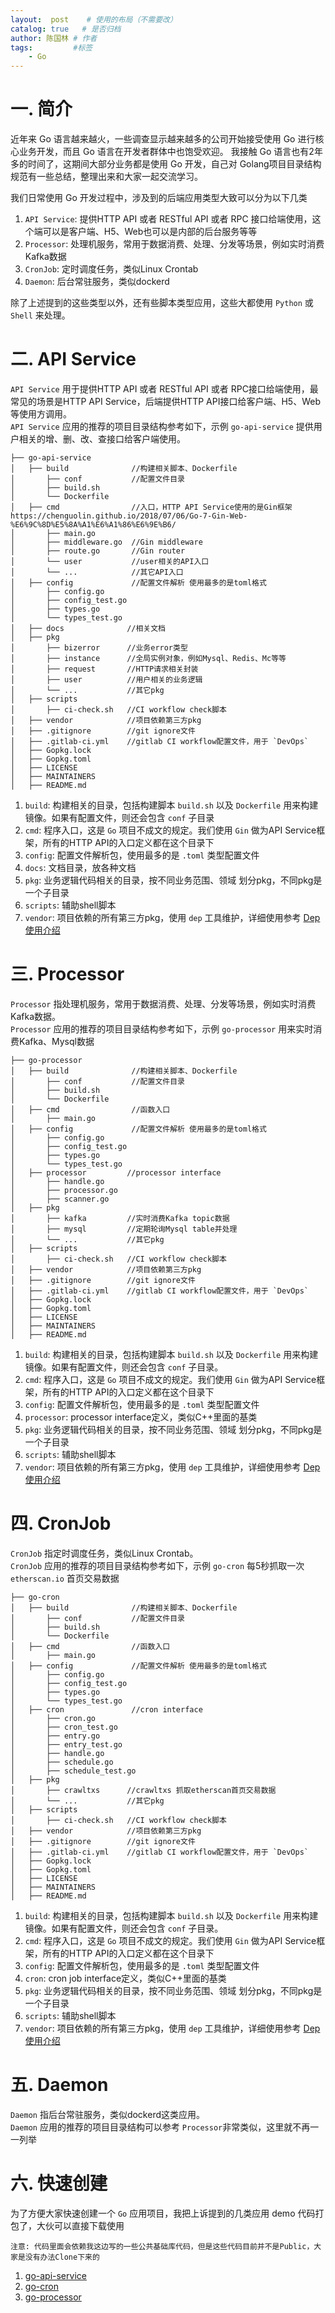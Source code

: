 ```yaml
---
layout:  post    # 使用的布局（不需要改）
catalog: true   # 是否归档
author: 陈国林 # 作者
tags:         #标签
    - Go
---
```


# 一. 简介
近年来 Go 语言越来越火，一些调查显示越来越多的公司开始接受使用 Go 进行核心业务开发，而且 Go 语言在开发者群体中也饱受欢迎。
我接触 Go 语言也有2年多的时间了，这期间大部分业务都是使用 Go 开发，自己对 Golang项目目录结构规范有一些总结，整理出来和大家一起交流学习。

我们日常使用 Go 开发过程中，涉及到的后端应用类型大致可以分为以下几类

1. `API Service`: 提供HTTP API 或者 RESTful API 或者 RPC 接口给端使用，这个端可以是客户端、H5、Web也可以是内部的后台服务等等
2. `Processor`: 处理机服务，常用于数据消费、处理、分发等场景，例如实时消费Kafka数据
3. `CronJob`: 定时调度任务，类似Linux Crontab
4. `Daemon`: 后台常驻服务，类似dockerd

除了上述提到的这些类型以外，还有些脚本类型应用，这些大都使用 `Python` 或 `Shell` 来处理。

# 二. API Service
`API Service` 用于提供HTTP API 或者 RESTful API 或者 RPC接口给端使用，最常见的场景是HTTP API Service，后端提供HTTP API接口给客户端、H5、Web等使用方调用。  
`API Service` 应用的推荐的项目目录结构参考如下，示例 `go-api-service` 提供用户相关的增、删、改、查接口给客户端使用。

```
├── go-api-service
│   ├── build              //构建相关脚本、Dockerfile
│       ├── conf           //配置文件目录
│       ├── build.sh       
│       └── Dockerfile     
│   ├── cmd                //入口，HTTP API Service使用的是Gin框架 https://chenguolin.github.io/2018/07/06/Go-7-Gin-Web-%E6%9C%8D%E5%8A%A1%E6%A1%86%E6%9E%B6/
│       ├── main.go        
│       ├── middleware.go  //Gin middleware
│       ├── route.go       //Gin router
│       └── user           //user相关的API入口
│       └── ...            //其它API入口
│   ├── config             //配置文件解析 使用最多的是toml格式
│       ├── config.go
│       ├── config_test.go
│       ├── types.go
│       └── types_test.go
│   ├── docs              //相关文档
│   ├── pkg               
│       ├── bizerror      //业务error类型
│       ├── instance      //全局实例对象，例如Mysql、Redis、Mc等等
│       ├── request       //HTTP请求相关封装
│       ├── user          //用户相关的业务逻辑
│       └── ...           //其它pkg
│   ├── scripts           
│       ├── ci-check.sh   //CI workflow check脚本
│   ├── vendor            //项目依赖第三方pkg
│   ├── .gitignore        //git ignore文件
│   ├── .gitlab-ci.yml    //gitlab CI workflow配置文件，用于 `DevOps`
│   ├── Gopkg.lock        
│   ├── Gopkg.toml   
│   ├── LICENSE        
│   ├── MAINTAINERS    
│   ├── README.md         
```

1. `build`: 构建相关的目录，包括构建脚本 `build.sh` 以及 `Dockerfile` 用来构建镜像。如果有配置文件，则还会包含 `conf` 子目录
2. `cmd`: 程序入口，这是 `Go` 项目不成文的规定。我们使用 `Gin` 做为API Service框架，所有的HTTP API的入口定义都在这个目录下
3. `config`: 配置文件解析包，使用最多的是 `.toml` 类型配置文件
4. `docs`: 文档目录，放各种文档
5. `pkg`: 业务逻辑代码相关的目录，按不同业务范围、领域 划分pkg，不同pkg是一个子目录
6. `scripts`: 辅助shell脚本
7. `vendor`: 项目依赖的所有第三方pkg，使用 `dep` 工具维护，详细使用参考 [Dep使用介绍](https://chenguolin.github.io/2018/07/05/Go-6-Dep%E4%BD%BF%E7%94%A8%E4%BB%8B%E7%BB%8D/)

# 三. Processor
`Processor` 指处理机服务，常用于数据消费、处理、分发等场景，例如实时消费Kafka数据。  
`Processor` 应用的推荐的项目目录结构参考如下，示例 `go-processor` 用来实时消费Kafka、Mysql数据

```
├── go-processor
│   ├── build              //构建相关脚本、Dockerfile
│       ├── conf           //配置文件目录
│       ├── build.sh       
│       └── Dockerfile     
│   ├── cmd                //函数入口
│       ├── main.go        
│   ├── config             //配置文件解析 使用最多的是toml格式
│       ├── config.go
│       ├── config_test.go
│       ├── types.go
│       └── types_test.go
│   ├── processor         //processor interface
│       ├── handle.go    
│       ├── processor.go
│       ├── scanner.go
│   ├── pkg               
│       ├── kafka         //实时消费Kafka topic数据
│       ├── mysql         //定期轮询Mysql table并处理
│       └── ...           //其它pkg
│   ├── scripts           
│       ├── ci-check.sh   //CI workflow check脚本
│   ├── vendor            //项目依赖第三方pkg
│   ├── .gitignore        //git ignore文件
│   ├── .gitlab-ci.yml    //gitlab CI workflow配置文件，用于 `DevOps`
│   ├── Gopkg.lock        
│   ├── Gopkg.toml   
│   ├── LICENSE        
│   ├── MAINTAINERS    
│   ├── README.md         
```

1. `build`: 构建相关的目录，包括构建脚本 `build.sh` 以及 `Dockerfile` 用来构建镜像。如果有配置文件，则还会包含 `conf` 子目录。
2. `cmd`: 程序入口，这是 `Go` 项目不成文的规定。我们使用 `Gin` 做为API Service框架，所有的HTTP API的入口定义都在这个目录下
3. `config`: 配置文件解析包，使用最多的是 `.toml` 类型配置文件
4. `processor`: processor interface定义，类似C++里面的基类
5. `pkg`: 业务逻辑代码相关的目录，按不同业务范围、领域 划分pkg，不同pkg是一个子目录
6. `scripts`: 辅助shell脚本
7. `vendor`: 项目依赖的所有第三方pkg，使用 `dep` 工具维护，详细使用参考 [Dep使用介绍](https://chenguolin.github.io/2018/07/05/Go-6-Dep%E4%BD%BF%E7%94%A8%E4%BB%8B%E7%BB%8D/)

# 四. CronJob
`CronJob` 指定时调度任务，类似Linux Crontab。  
`CronJob` 应用的推荐的项目目录结构参考如下，示例 `go-cron` 每5秒抓取一次 `etherscan.io` 首页交易数据

```
├── go-cron
│   ├── build              //构建相关脚本、Dockerfile
│       ├── conf           //配置文件目录
│       ├── build.sh       
│       └── Dockerfile     
│   ├── cmd                //函数入口
│       ├── main.go        
│   ├── config             //配置文件解析 使用最多的是toml格式
│       ├── config.go
│       ├── config_test.go
│       ├── types.go
│       └── types_test.go
│   ├── cron               //cron interface
│       ├── cron.go    
│       ├── cron_test.go
│       ├── entry.go
│       ├── entry_test.go
│       ├── handle.go
│       ├── schedule.go
│       ├── schedule_test.go
│   ├── pkg               
│       ├── crawltxs      //crawltxs 抓取etherscan首页交易数据
│       └── ...           //其它pkg
│   ├── scripts           
│       ├── ci-check.sh   //CI workflow check脚本
│   ├── vendor            //项目依赖第三方pkg
│   ├── .gitignore        //git ignore文件
│   ├── .gitlab-ci.yml    //gitlab CI workflow配置文件，用于 `DevOps`
│   ├── Gopkg.lock        
│   ├── Gopkg.toml   
│   ├── LICENSE        
│   ├── MAINTAINERS    
│   ├── README.md         
```

1. `build`: 构建相关的目录，包括构建脚本 `build.sh` 以及 `Dockerfile` 用来构建镜像。如果有配置文件，则还会包含 `conf` 子目录。
2. `cmd`: 程序入口，这是 `Go` 项目不成文的规定。我们使用 `Gin` 做为API Service框架，所有的HTTP API的入口定义都在这个目录下
3. `config`: 配置文件解析包，使用最多的是 `.toml` 类型配置文件
4. `cron`: cron job interface定义，类似C++里面的基类
5. `pkg`: 业务逻辑代码相关的目录，按不同业务范围、领域 划分pkg，不同pkg是一个子目录
6. `scripts`: 辅助shell脚本
7. `vendor`: 项目依赖的所有第三方pkg，使用 `dep` 工具维护，详细使用参考 [Dep使用介绍](https://chenguolin.github.io/2018/07/05/Go-6-Dep%E4%BD%BF%E7%94%A8%E4%BB%8B%E7%BB%8D/)

# 五. Daemon
`Daemon` 指后台常驻服务，类似dockerd这类应用。  
`Daemon` 应用的推荐的项目目录结构可以参考 `Processor`非常类似，这里就不再一一列举

# 六. 快速创建
为了方便大家快速创建一个 `Go` 应用项目，我把上诉提到的几类应用 demo 代码打包了，大伙可以直接下载使用

`注意: 代码里面会依赖我这边写的一些公共基础库代码，但是这些代码目前并不是Public，大家是没有办法Clone下来的`

1. [go-api-service](https://github.com/chenguolin/chenguolin.github.io/blob/master/data/code/go-api-service.tar.gz)
2. [go-cron](https://github.com/chenguolin/chenguolin.github.io/blob/master/data/code/go-cron.tar.gz)
3. [go-processor](https://github.com/chenguolin/chenguolin.github.io/blob/master/data/code/go-processor.tar.gz)

